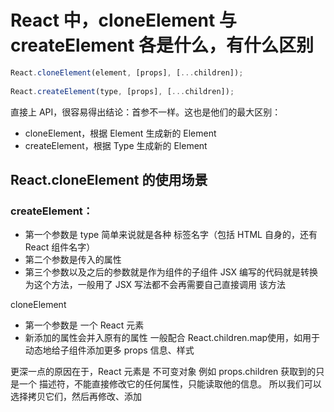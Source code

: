 

# React 中，cloneElement 与 createElement 各是什么，有什么区别

```js
React.cloneElement(element, [props], [...children]);
 
React.createElement(type, [props], [...children]);
```

直接上 API，很容易得出结论：首参不一样。这也是他们的最大区别：

- cloneElement，根据 Element 生成新的 Element
- createElement，根据 Type 生成新的 Element


## React.cloneElement 的使用场景

### createElement：

- 第一个参数是 type 简单来说就是各种 标签名字（包括 HTML 自身的，还有 React 组件名字）
- 第二个参数是传入的属性
- 第三个参数以及之后的参数就是作为组件的子组件 JSX 编写的代码就是转换为这个方法，一般用了 JSX 写法都不会再需要自己直接调用 该方法




cloneElement

- 第一个参数是 一个 React 元素
- 新添加的属性会并入原有的属性 一般配合 React.children.map使用，如用于动态地给子组件添加更多 props 信息、样式

更深一点的原因在于，React 元素是 不可变对象 例如 props.children 获取到的只是一个 描述符，不能直接修改它的任何属性，只能读取他的信息。 所以我们可以选择拷贝它们，然后再修改、添加










